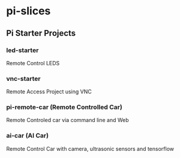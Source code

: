 # pi-slices

## Pi Starter Projects

### led-starter 

Remote Control LEDS


### vnc-starter 

Remote Access Project using VNC


### pi-remote-car (Remote Controlled Car)

Remote Controled car via command line and Web

### ai-car (AI Car)

Remote Control Car with camera, ultrasonic sensors and tensorflow

